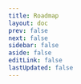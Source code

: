```yaml
---
title: Roadmap
layout: doc
prev: false
next: false
sidebar: false
aside: false
editLink: false
lastUpdated: false
---
```


<Roadmap />
